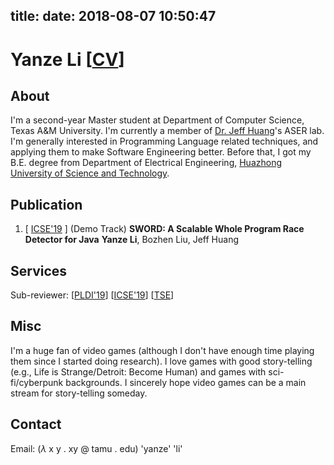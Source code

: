 title:
date: 2018-08-07 10:50:47
---
# Yanze Li \[[CV](index/cv-yanzeli.pdf)\]

## About
I'm a second-year Master student at Department of Computer Science, Texas A&M University. 
I'm currently a member of [Dr. Jeff Huang](http://parasol.tamu.edu/~jeff/)'s ASER lab. I'm generally interested in Programming Language related techniques, and applying them to make Software Engineering better. Before that, I got my B.E. degree from Department of Electrical Engineering, [Huazhong University of Science and Technology](http://english.hust.edu.cn/).

## Publication
1. \[ [ICSE'19](https://2019.icse-conferences.org/) \] (Demo Track) **SWORD: A Scalable Whole Program Race Detector for Java**
  **Yanze Li**, Bozhen Liu, Jeff Huang

## Services
Sub-reviewer: \[[PLDI'19](https://pldi19.sigplan.org/home)\] \[[ICSE'19](https://2019.icse-conferences.org/)\] \[[TSE](https://www.computer.org/web/tse)\] 

## Misc
I'm a huge fan of video games (although I don't have enough time playing them since I started doing research).
I love games with good story-telling (e.g., Life is Strange/Detroit: Become Human) and games with sci-fi/cyberpunk backgrounds.
I sincerely hope video games can be a main stream for story-telling someday.

## Contact

Email: ($\lambda$ x y . xy @ tamu . edu) 'yanze' 'li'
